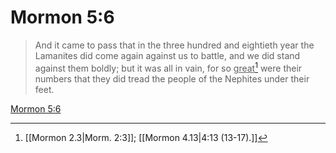 # Mormon 5:6

> And it came to pass that in the three hundred and eightieth year the Lamanites did come again against us to battle, and we did stand against them boldly; but it was all in vain, for so <u>great</u>[^a] were their numbers that they did tread the people of the Nephites under their feet.

[Mormon 5:6](https://www.churchofjesuschrist.org/study/scriptures/bofm/morm/5?lang=eng&id=p6#p6)


[^a]: [[Mormon 2.3|Morm. 2:3]]; [[Mormon 4.13|4:13 (13-17).]]

